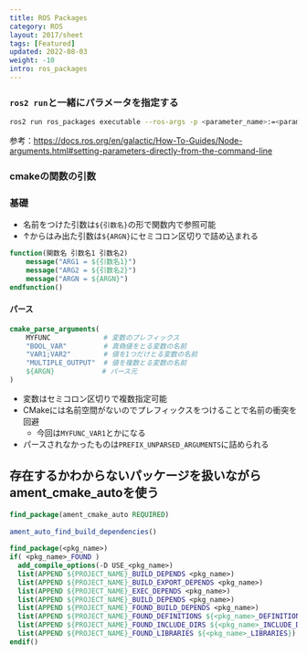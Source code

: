 ```yaml
---
title: ROS Packages
category: ROS
layout: 2017/sheet
tags: [Featured]
updated: 2022-08-03
weight: -10
intro: ros_packages
---
```




### `ros2 run`と一緒にパラメータを指定する

```bash
ros2 run ros_packages executable --ros-args -p <parameter_name>:=<parameter_value>
```

参考：https://docs.ros.org/en/galactic/How-To-Guides/Node-arguments.html#setting-parameters-directly-from-the-command-line




### cmakeの関数の引数
### 基礎
- 名前をつけた引数は`${引数名}`の形で関数内で参照可能
- ↑からはみ出た引数は`${ARGN}`にセミコロン区切りで詰め込まれる
```cmake
function(関数名 引数名1 引数名2)
	message("ARG1 = ${引数名1}")
	message("ARG2 = ${引数名2}")
	message("ARGN = ${ARGN}") 
endfunction()
```
#### パース

```cmake　　　　　　　　　　
cmake_parse_arguments(
	MYFUNC 　　　       # 変数のプレフィックス
	"BOOL_VAR"         # 真偽値をとる変数の名前
	"VAR1;VAR2"        # 値を1つだけとる変数の名前
	"MULTIPLE_OUTPUT"  # 値を複数とる変数の名前
	${ARGN}　　　　　　　# パース元
)
```
- 変数はセミコロン区切りで複数指定可能
- CMakeには名前空間がないのでプレフィックスをつけることで名前の衝突を回避
	- 今回は`MYFUNC_VAR1`とかになる
- パースされなかったものは`PREFIX_UNPARSED_ARGUMENTS`に詰められる

## 存在するかわからないパッケージを扱いながらament_cmake_autoを使う

```CMake
find_package(ament_cmake_auto REQUIRED)  
  
ament_auto_find_build_dependencies()  
  
find_package(<pkg_name>)  
if( <pkg_name>_FOUND )  
  add_compile_options(-D USE_<pkg_name>)  
  list(APPEND ${PROJECT_NAME}_BUILD_DEPENDS <pkg_name>)  
  list(APPEND ${PROJECT_NAME}_BUILD_EXPORT_DEPENDS <pkg_name>)  
  list(APPEND ${PROJECT_NAME}_EXEC_DEPENDS <pkg_name>)  
  list(APPEND ${PROJECT_NAME}_BUILD_DEPENDS <pkg_name>)  
  list(APPEND ${PROJECT_NAME}_FOUND_BUILD_DEPENDS <pkg_name>)  
  list(APPEND ${PROJECT_NAME}_FOUND_DEFINITIONS ${<pkg_name>_DEFINITIONS})  
  list(APPEND ${PROJECT_NAME}_FOUND_INCLUDE_DIRS ${<pkg_name>_INCLUDE_DIRS})  
  list(APPEND ${PROJECT_NAME}_FOUND_LIBRARIES ${<pkg_name>_LIBRARIES})  
endif()
```